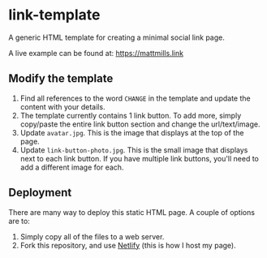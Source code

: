 # link-template
A generic HTML template for creating a minimal social link page.

A live example can be found at: https://mattmills.link

## Modify the template
1. Find all references to the word `CHANGE` in the template and update the content with your details.
2. The template currently contains 1 link button. To add more, simply copy/paste the entire link button section and change the url/text/image.
3. Update `avatar.jpg`. This is the image that displays at the top of the page.
4. Update `link-button-photo.jpg`. This is the small image that displays next to each link button. If you have multiple link buttons, you'll need to add a different image for each.

## Deployment
There are many way to deploy this static HTML page. A couple of options are to:
1. Simply copy all of the files to a web server.
2. Fork this repository, and use [Netlify](https://www.netlify.com/) (this is how I host my page).